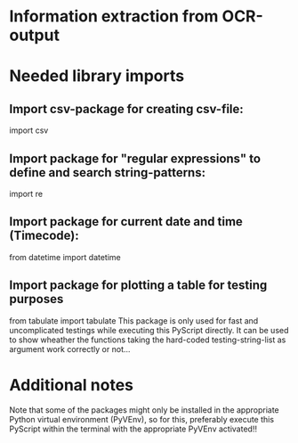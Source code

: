 # Information extraction from OCR-output

# Needed library imports
## Import csv-package for creating csv-file:
import csv

## Import package for "regular expressions" to define and search string-patterns:
import re

## Import package for current date and time (Timecode):
from datetime import datetime

## Import package for plotting a table for testing purposes
from tabulate import tabulate 
This package is only used for fast and uncomplicated testings while executing this PyScript directly. 
It can be used to show wheather the functions taking the hard-coded testing-string-list as argument work correctly or not... 

# Additional notes
Note that some of the packages might only be installed in the appropriate Python virtual environment (PyVEnv), so for this,  preferably execute this PyScript within the terminal with the appropriate PyVEnv activated!!


